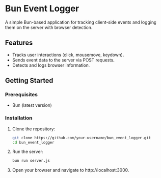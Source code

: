 # Bun Event Logger

A simple Bun-based application for tracking client-side events and logging them on the server with browser detection.

## Features
- Tracks user interactions (click, mousemove, keydown).
- Sends event data to the server via POST requests.
- Detects and logs browser information.

## Getting Started

### Prerequisites
- Bun (latest version)

### Installation
1. Clone the repository:
   ```bash
   git clone https://github.com/your-username/bun_event_logger.git
   cd bun_event_logger
    ```
2. Run the server:
    ```bash
    bun run server.js
    ```
3. Open your browser and navigate to http://localhost:3000.